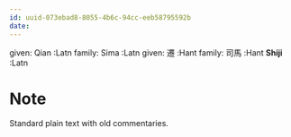 ```yaml
---
id: uuid-073ebad8-8055-4b6c-94cc-eeb58795592b
date: 
---
```


given: Qian :Latn
family: Sima :Latn
given: 遷 :Hant
family: 司馬 :Hant
**Shiji** :Latn
# Note
Standard plain text with old commentaries.